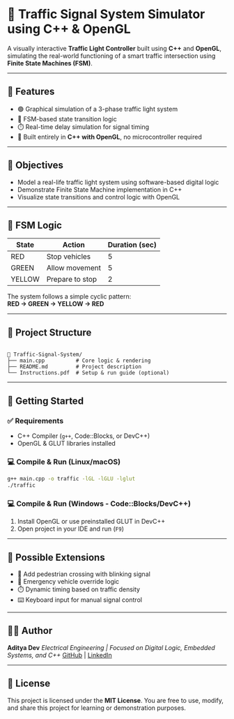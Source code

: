 # 🚦 Traffic Signal System Simulator using C++ & OpenGL

A visually interactive **Traffic Light Controller** built using **C++** and **OpenGL**, simulating the real-world functioning of a smart traffic intersection using **Finite State Machines (FSM)**.

---

## 📌 Features

- 🟢 Graphical simulation of a 3-phase traffic light system  
- 🔁 FSM-based state transition logic  
- ⏱️ Real-time delay simulation for signal timing  
- 🎨 Built entirely in **C++ with OpenGL**, no microcontroller required  

---

## 🎯 Objectives

- Model a real-life traffic light system using software-based digital logic  
- Demonstrate Finite State Machine implementation in C++  
- Visualize state transitions and control logic with OpenGL  

---

## 🧠 FSM Logic

| State  | Action             | Duration (sec) |
|--------|--------------------|----------------|
| RED    | Stop vehicles       | 5              |
| GREEN  | Allow movement      | 5              |
| YELLOW | Prepare to stop     | 2              |

The system follows a simple cyclic pattern:  
**RED → GREEN → YELLOW → RED**

---

## 📁 Project Structure

```

📂 Traffic-Signal-System/
├── main.cpp          # Core logic & rendering
├── README.md         # Project description
└── Instructions.pdf  # Setup & run guide (optional)

````

---

## 🚀 Getting Started

### ✅ Requirements

- C++ Compiler (`g++`, Code::Blocks, or DevC++)
- OpenGL & GLUT libraries installed

### 💻 Compile & Run (Linux/macOS)

```bash
g++ main.cpp -o traffic -lGL -lGLU -lglut
./traffic
````

### 💻 Compile & Run (Windows - Code::Blocks/DevC++)

1. Install OpenGL or use preinstalled GLUT in DevC++
2. Open project in your IDE and run (`F9`)

---

## 🧩 Possible Extensions

* 🚶 Add pedestrian crossing with blinking signal
* 🚨 Emergency vehicle override logic
* ⏱️ Dynamic timing based on traffic density
* ⌨️ Keyboard input for manual signal control

---

## 👨‍💻 Author

**Aditya Dev**
*Electrical Engineering | Focused on Digital Logic, Embedded Systems, and C++*
[GitHub](https://github.com/yourusername) | [LinkedIn](https://linkedin.com/in/yourprofile)

---

## 📜 License

This project is licensed under the **MIT License**.
You are free to use, modify, and share this project for learning or demonstration purposes.

